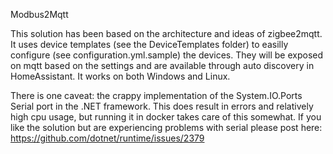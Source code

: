 Modbus2Mqtt

This solution has been based on the architecture and ideas of zigbee2mqtt. It uses device templates (see the DeviceTemplates folder) to easilly configure (see configuration.yml.sample) the devices. They will be exposed on mqtt based on the settings and are available through auto discovery in HomeAssistant. It works on both Windows and Linux.

There is one caveat: the crappy implementation of the System.IO.Ports Serial port in the .NET framework. This does result in errors and relatively high cpu usage, but running it in docker takes care of this somewhat. If you like the solution but are experiencing problems with serial please post here: https://github.com/dotnet/runtime/issues/2379
